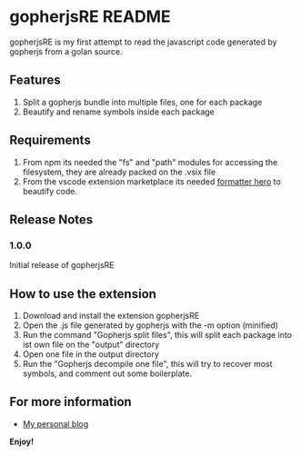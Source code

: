 # gopherjsRE README

gopherjsRE is my first attempt to read the javascript code generated by gopherjs from a golan source. 

## Features

1. Split a gopherjs bundle into multiple files, one for each package
2. Beautify and rename symbols inside each package

## Requirements

1. From npm its needed the "fs" and "path" modules for accessing the filesystem, they are already packed on the .vsix file
2. From the vscode extension marketplace its needed [formatter hero](https://marketplace.visualstudio.com/items?itemName=Wscats.qf) to beautify code.

## Release Notes

### 1.0.0

Initial release of gopherjsRE

## How to use the extension
1. Download and install the extension gopherjsRE
2. Open the .js file generated by gopherjs with the -m option (minified)
3. Run the command "Gopherjs split files", this will split each package into ist own file on the "output" directory 
4. Open one file in the output directory
5. Run the "Gopherjs decompile one file", this will try to recover most symbols, and comment out some boilerplate.

## For more information

* [My personal blog](https://vik0t0r.github.io/posts/Gopherjs-reverse-engineering/)

**Enjoy!**
